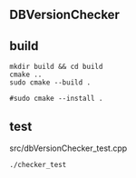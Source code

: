 ## DBVersionChecker

## build
```
mkdir build && cd build
cmake ..
sudo cmake --build .

#sudo cmake --install .
```
## test
src/dbVersionChecker_test.cpp
```
./checker_test
```